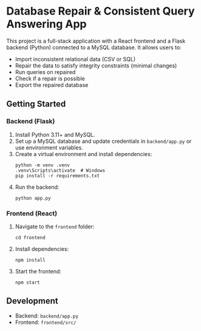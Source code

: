 # Database Repair & Consistent Query Answering App

This project is a full-stack application with a React frontend and a Flask backend (Python) connected to a MySQL database. It allows users to:

- Import inconsistent relational data (CSV or SQL)
- Repair the data to satisfy integrity constraints (minimal changes)
- Run queries on repaired
- Check if a repair is possible
- Export the repaired database

## Getting Started

### Backend (Flask)
1. Install Python 3.11+ and MySQL.
2. Set up a MySQL database and update credentials in `backend/app.py` or use environment variables.
3. Create a virtual environment and install dependencies:
   ```
   python -m venv .venv
   .venv\Scripts\activate  # Windows
   pip install -r requirements.txt
   ```
4. Run the backend:
   ```
   python app.py
   ```

### Frontend (React)
1. Navigate to the `frontend` folder:
   ```
   cd frontend
   ```
2. Install dependencies:
   ```
   npm install
   ```
3. Start the frontend:
   ```
   npm start
   ```

## Development
- Backend: `backend/app.py`
- Frontend: `frontend/src/`

